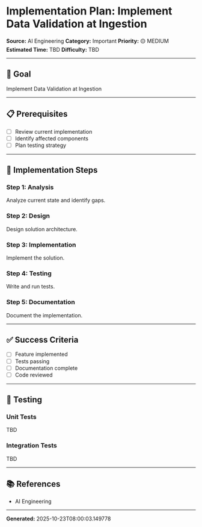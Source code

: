 # Implementation Plan: Implement Data Validation at Ingestion

**Source:** AI Engineering
**Category:** Important
**Priority:** 🟡 MEDIUM
**Estimated Time:** TBD
**Difficulty:** TBD

---

## 🎯 Goal

Implement Data Validation at Ingestion

---

## 📋 Prerequisites

- [ ] Review current implementation
- [ ] Identify affected components
- [ ] Plan testing strategy

---

## 🔧 Implementation Steps

### Step 1: Analysis

Analyze current state and identify gaps.

### Step 2: Design

Design solution architecture.

### Step 3: Implementation

Implement the solution.

### Step 4: Testing

Write and run tests.

### Step 5: Documentation

Document the implementation.

---

## ✅ Success Criteria

- [ ] Feature implemented
- [ ] Tests passing
- [ ] Documentation complete
- [ ] Code reviewed

---

## 🧪 Testing

### Unit Tests

TBD

### Integration Tests

TBD

---

## 📚 References

- AI Engineering

---

**Generated:** 2025-10-23T08:00:03.149778
